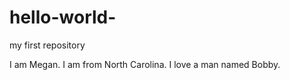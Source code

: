 # hello-world-
my first repository 

I am Megan.
I am from North Carolina.
I love a man named Bobby.
